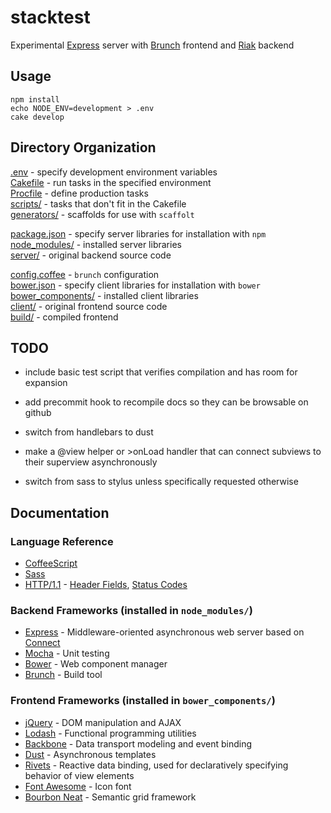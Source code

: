 # stacktest

Experimental [Express](http://expressjs.com/) server with [Brunch](http://brunch.io) frontend and [Riak](http://basho.com/riak/) backend

## Usage

    npm install
    echo NODE_ENV=development > .env
    cake develop

## Directory Organization

[.env](.env) - specify development environment variables  
[Cakefile](Cakefile) - run tasks in the specified environment  
[Procfile](Procfile) - define production tasks  
[scripts/](scripts/) - tasks that don't fit in the Cakefile  
[generators/](generators/) - scaffolds for use with `scaffolt`  

[package.json](package.json) - specify server libraries for installation with `npm`  
[node_modules/](node_modules/) - installed server libraries  
[server/](server/) - original backend source code  

[config.coffee](config.coffee) - `brunch` configuration  
[bower.json](bower.json) - specify client libraries for installation with `bower`  
[bower_components/](bower_components/) - installed client libraries  
[client/](client/) - original frontend source code  
[build/](build/) - compiled frontend  

## TODO

- include basic test script that verifies compilation and has room for expansion
- add precommit hook to recompile docs so they can be browsable on github
- switch from handlebars to dust

- make a @view helper or >onLoad handler that can connect subviews to their superview asynchronously

- switch from sass to stylus unless specifically requested otherwise

## Documentation

### Language Reference

- [CoffeeScript](http://coffeescript.org/)
- [Sass](http://sass-lang.com/docs/yardoc/file.SASS_REFERENCE.html)
- [HTTP/1.1](http://www.w3.org/Protocols/rfc2616/rfc2616.html) - [Header Fields](http://www.w3.org/Protocols/rfc2616/rfc2616-sec14.html), [Status Codes](http://www.w3.org/Protocols/rfc2616/rfc2616-sec10.html)

### Backend Frameworks (installed in `node_modules/`)

- [Express](http://expressjs.com/) - Middleware-oriented asynchronous web server
based on [Connect](http://www.senchalabs.org/connect/)
- [Mocha](http://visionmedia.github.com/mocha/) - Unit testing
- [Bower](http://twitter.github.com/bower/) - Web component manager
- [Brunch](http://brunch.io/) - Build tool

### Frontend Frameworks (installed in `bower_components/`)
- [jQuery](http://api.jquery.com/) - DOM manipulation and AJAX
- [Lodash](http://lodash.com/docs) - Functional programming utilities
- [Backbone](http://backbonejs.org/) - Data transport modeling and event binding
- [Dust](http://akdubya.github.io/dustjs/) - Asynchronous templates
- [Rivets](http://rivetsjs.com/) - Reactive data binding, used for declaratively specifying behavior of view elements
- [Font Awesome](http://fortawesome.github.com/Font-Awesome/) - Icon font
- [Bourbon Neat](http://neat.bourbon.io/) - Semantic grid framework
